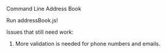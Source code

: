 Command Line Address Book

Run addressBook.js!

Issues that still need work:

1. More validation is needed for phone numbers and emails.